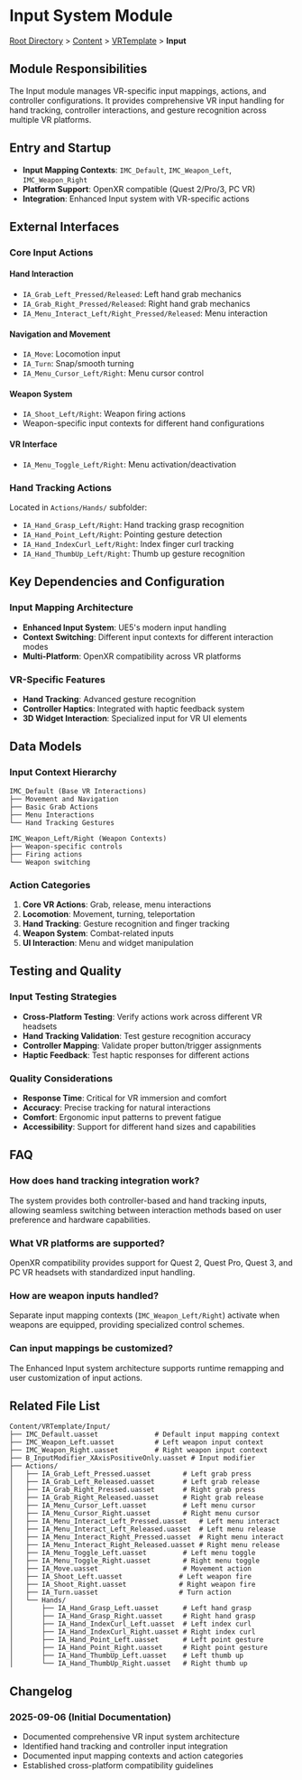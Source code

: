 # Input System Module

[Root Directory](../../../CLAUDE.md) > [Content](../../) > [VRTemplate](../) > **Input**

## Module Responsibilities
The Input module manages VR-specific input mappings, actions, and controller configurations. It provides comprehensive VR input handling for hand tracking, controller interactions, and gesture recognition across multiple VR platforms.

## Entry and Startup
- **Input Mapping Contexts**: `IMC_Default`, `IMC_Weapon_Left`, `IMC_Weapon_Right`
- **Platform Support**: OpenXR compatible (Quest 2/Pro/3, PC VR)
- **Integration**: Enhanced Input system with VR-specific actions

## External Interfaces

### Core Input Actions
#### Hand Interaction
- `IA_Grab_Left_Pressed/Released`: Left hand grab mechanics
- `IA_Grab_Right_Pressed/Released`: Right hand grab mechanics
- `IA_Menu_Interact_Left/Right_Pressed/Released`: Menu interaction

#### Navigation and Movement
- `IA_Move`: Locomotion input
- `IA_Turn`: Snap/smooth turning
- `IA_Menu_Cursor_Left/Right`: Menu cursor control

#### Weapon System
- `IA_Shoot_Left/Right`: Weapon firing actions
- Weapon-specific input contexts for different hand configurations

#### VR Interface
- `IA_Menu_Toggle_Left/Right`: Menu activation/deactivation

### Hand Tracking Actions
Located in `Actions/Hands/` subfolder:
- `IA_Hand_Grasp_Left/Right`: Hand tracking grasp recognition
- `IA_Hand_Point_Left/Right`: Pointing gesture detection
- `IA_Hand_IndexCurl_Left/Right`: Index finger curl tracking
- `IA_Hand_ThumbUp_Left/Right`: Thumb up gesture recognition

## Key Dependencies and Configuration

### Input Mapping Architecture
- **Enhanced Input System**: UE5's modern input handling
- **Context Switching**: Different input contexts for different interaction modes
- **Multi-Platform**: OpenXR compatibility across VR platforms

### VR-Specific Features
- **Hand Tracking**: Advanced gesture recognition
- **Controller Haptics**: Integrated with haptic feedback system
- **3D Widget Interaction**: Specialized input for VR UI elements

## Data Models

### Input Context Hierarchy
```
IMC_Default (Base VR Interactions)
├── Movement and Navigation
├── Basic Grab Actions
├── Menu Interactions
└── Hand Tracking Gestures

IMC_Weapon_Left/Right (Weapon Contexts)
├── Weapon-specific controls
├── Firing actions
└── Weapon switching
```

### Action Categories
1. **Core VR Actions**: Grab, release, menu interactions
2. **Locomotion**: Movement, turning, teleportation
3. **Hand Tracking**: Gesture recognition and finger tracking
4. **Weapon System**: Combat-related inputs
5. **UI Interaction**: Menu and widget manipulation

## Testing and Quality

### Input Testing Strategies
- **Cross-Platform Testing**: Verify actions work across different VR headsets
- **Hand Tracking Validation**: Test gesture recognition accuracy
- **Controller Mapping**: Validate proper button/trigger assignments
- **Haptic Feedback**: Test haptic responses for different actions

### Quality Considerations
- **Response Time**: Critical for VR immersion and comfort
- **Accuracy**: Precise tracking for natural interactions
- **Comfort**: Ergonomic input patterns to prevent fatigue
- **Accessibility**: Support for different hand sizes and capabilities

## FAQ

### How does hand tracking integration work?
The system provides both controller-based and hand tracking inputs, allowing seamless switching between interaction methods based on user preference and hardware capabilities.

### What VR platforms are supported?
OpenXR compatibility provides support for Quest 2, Quest Pro, Quest 3, and PC VR headsets with standardized input handling.

### How are weapon inputs handled?
Separate input mapping contexts (`IMC_Weapon_Left/Right`) activate when weapons are equipped, providing specialized control schemes.

### Can input mappings be customized?
The Enhanced Input system architecture supports runtime remapping and user customization of input actions.

## Related File List
```
Content/VRTemplate/Input/
├── IMC_Default.uasset              # Default input mapping context
├── IMC_Weapon_Left.uasset          # Left weapon input context  
├── IMC_Weapon_Right.uasset         # Right weapon input context
├── B_InputModifier_XAxisPositiveOnly.uasset # Input modifier
├── Actions/
│   ├── IA_Grab_Left_Pressed.uasset        # Left grab press
│   ├── IA_Grab_Left_Released.uasset       # Left grab release
│   ├── IA_Grab_Right_Pressed.uasset       # Right grab press
│   ├── IA_Grab_Right_Released.uasset      # Right grab release
│   ├── IA_Menu_Cursor_Left.uasset         # Left menu cursor
│   ├── IA_Menu_Cursor_Right.uasset        # Right menu cursor
│   ├── IA_Menu_Interact_Left_Pressed.uasset   # Left menu interact
│   ├── IA_Menu_Interact_Left_Released.uasset  # Left menu release
│   ├── IA_Menu_Interact_Right_Pressed.uasset  # Right menu interact
│   ├── IA_Menu_Interact_Right_Released.uasset # Right menu release
│   ├── IA_Menu_Toggle_Left.uasset         # Left menu toggle
│   ├── IA_Menu_Toggle_Right.uasset        # Right menu toggle
│   ├── IA_Move.uasset                     # Movement action
│   ├── IA_Shoot_Left.uasset              # Left weapon fire
│   ├── IA_Shoot_Right.uasset             # Right weapon fire
│   ├── IA_Turn.uasset                    # Turn action
│   └── Hands/
│       ├── IA_Hand_Grasp_Left.uasset      # Left hand grasp
│       ├── IA_Hand_Grasp_Right.uasset     # Right hand grasp
│       ├── IA_Hand_IndexCurl_Left.uasset  # Left index curl
│       ├── IA_Hand_IndexCurl_Right.uasset # Right index curl
│       ├── IA_Hand_Point_Left.uasset      # Left point gesture
│       ├── IA_Hand_Point_Right.uasset     # Right point gesture
│       ├── IA_Hand_ThumbUp_Left.uasset    # Left thumb up
│       └── IA_Hand_ThumbUp_Right.uasset   # Right thumb up
```

## Changelog

### 2025-09-06 (Initial Documentation)
- Documented comprehensive VR input system architecture
- Identified hand tracking and controller input integration
- Documented input mapping contexts and action categories
- Established cross-platform compatibility guidelines
